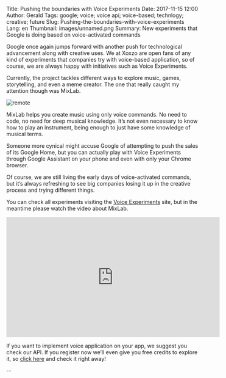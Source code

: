 Title: Pushing the boundaries with Voice Experiments
Date: 2017-11-15 12:00
Author: Gerald
Tags: google; voice; voice api; voice-based; technlogy; creative; future
Slug: Pushing-the-boundaries-with-voice-experiments 
Lang: en 
Thumbnail: images/unnamed.png
Summary: New experiments that Google is doing based on voice-activated commands

Google once again jumps forward with another push for technological advancement along with creative uses. We at Xoxzo are open fans of any kind of experiments that companies try with voice-based application, so of course, we are always happy with initiatives such as Voice Experiments.

Currently, the project tackles different ways to explore music, games, storytelling, and even a meme creator. The one that really caught my attention though was MixLab.

![remote](/images/unnamed.png)

MixLab helps you create music using only voice commands. No need to code, no need for deep musical knowledge. It’s not even necessary to know how to play an instrument, being enough to just have some knowledge of musical terms.

Someone more cynical might accuse Google of attempting to push the sales of its Google Home, but you can actually play with Voice Experiments through Google Assistant on your phone and even with only your Chrome browser.

Of course, we are still living the early days of voice-activated commands, but it’s always refreshing to see big companies losing it up in the creative process and trying different things.

You can check all experiments visiting the [Voice Experiments](https://experiments.withgoogle.com/voice) site, but in the meantime please watch the video about MixLab.

<iframe width="560" height="315" src="https://www.youtube.com/embed/rSc3VoXWMHc" frameborder="0" allowfullscreen></iframe>


If you want to implement voice application on your app, we suggest you check our API. If you register now we’ll even give you free credits to explore it, so [click here](https://www.xoxzo.com/en/about/voice-api/) and check it right away!

-- 
